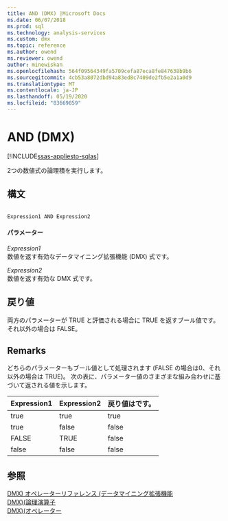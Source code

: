 ```yaml
---
title: AND (DMX) |Microsoft Docs
ms.date: 06/07/2018
ms.prod: sql
ms.technology: analysis-services
ms.custom: dmx
ms.topic: reference
ms.author: owend
ms.reviewer: owend
author: minewiskan
ms.openlocfilehash: 564f09564349fa5709cefa87eca8fe847638b9b6
ms.sourcegitcommit: 4cb53a8072dbd94a83ed8c7409de2fb5e2a1a0d9
ms.translationtype: MT
ms.contentlocale: ja-JP
ms.lasthandoff: 05/19/2020
ms.locfileid: "83669859"
---
```

# <a name="and-dmx"></a>AND (DMX)
[!INCLUDE[ssas-appliesto-sqlas](../includes/ssas-appliesto-sqlas.md)]

  2つの数値式の論理積を実行します。  
  
## <a name="syntax"></a>構文  
  
```  
  
Expression1 AND Expression2  
```  
  
#### <a name="parameters"></a>パラメーター  
 *Expression1*  
 数値を返す有効なデータマイニング拡張機能 (DMX) 式です。  
  
 *Expression2*  
 数値を返す有効な DMX 式です。  
  
## <a name="return-value"></a>戻り値  
 両方のパラメーターが TRUE と評価される場合に TRUE を返すブール値です。それ以外の場合は FALSE。  
  
## <a name="remarks"></a>Remarks  
 どちらのパラメーターもブール値として処理されます (FALSE の場合は0、それ以外の場合は TRUE)。 次の表に、パラメーター値のさまざまな組み合わせに基づいて返される値を示します。  
  
|Expression1|Expression2|戻り値はです。|  
|-----------------------|-----------------------|---------------------|  
|true|true|true|  
|true|false|false|  
|FALSE|TRUE|false|  
|false|false|false|  
  
## <a name="see-also"></a>参照  
 [DMX&#41; オペレーターリファレンス &#40;データマイニング拡張機能](../dmx/data-mining-extensions-dmx-operator-reference.md)   
 [DMX&#41;&#40;論理演算子](../dmx/operators-logical.md)   
 [DMX&#41;&#40;オペレーター](../dmx/operators-dmx.md)  
  
  
